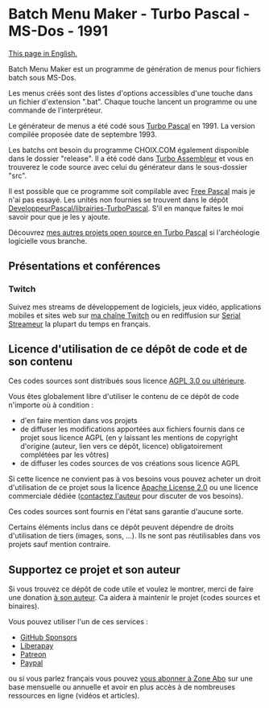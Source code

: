 # Batch Menu Maker - Turbo Pascal - MS-Dos - 1991

[This page in English.](README.md)

Batch Menu Maker est un programme de génération de menus pour fichiers batch sous MS-Dos.

Les menus créés sont des listes d'options accessibles d'une touche dans un fichier d'extension ".bat". Chaque touche lancent un programme ou une commande de l'interpréteur.

Le générateur de menus a été codé sous [Turbo Pascal](https://fr.wikipedia.org/wiki/Turbo_Pascal) en 1991. La version compilée proposée date de septembre 1993.

Les batchs ont besoin du programme CHOIX.COM également disponible dans le dossier "release". Il a été codé dans [Turbo Assembleur](https://fr.wikipedia.org/wiki/Turbo_Assembler) et vous en trouverez le code source avec celui du générateur dans le sous-dossier "src".

Il est possible que ce programme soit compilable avec [Free Pascal](https://www.freepascal.org) mais je n'ai pas essayé. Les unités non fournies se trouvent dans le dépôt [DeveloppeurPascal/librairies-TurboPascal](https://github.com/DeveloppeurPascal/librairies-TurboPascal). S'il en manque faites le moi savoir pour que je les y ajoute.

Découvrez [mes autres projets open source en Turbo Pascal](https://github.com/DeveloppeurPascal?tab=repositories&q=TurboPascal&type=&language=&sort=) si l'archéologie logicielle vous branche.

## Présentations et conférences

### Twitch

Suivez mes streams de développement de logiciels, jeux vidéo, applications mobiles et sites web sur [ma chaîne Twitch](https://www.twitch.tv/patrickpremartin) ou en rediffusion sur [Serial Streameur](https://serialstreameur.fr) la plupart du temps en français.

## Licence d'utilisation de ce dépôt de code et de son contenu

Ces codes sources sont distribués sous licence [AGPL 3.0 ou ultérieure](https://choosealicense.com/licenses/agpl-3.0/).

Vous êtes globalement libre d'utiliser le contenu de ce dépôt de code n'importe où à condition :
* d'en faire mention dans vos projets
* de diffuser les modifications apportées aux fichiers fournis dans ce projet sous licence AGPL (en y laissant les mentions de copyright d'origine (auteur, lien vers ce dépôt, licence) obligatoirement complétées par les vôtres)
* de diffuser les codes sources de vos créations sous licence AGPL

Si cette licence ne convient pas à vos besoins vous pouvez acheter un droit d'utilisation de ce projet sous la licence [Apache License 2.0](https://choosealicense.com/licenses/apache-2.0/) ou une licence commerciale dédiée ([contactez l'auteur](https://developpeur-pascal.fr/nous-contacter.php) pour discuter de vos besoins).

Ces codes sources sont fournis en l'état sans garantie d'aucune sorte.

Certains éléments inclus dans ce dépôt peuvent dépendre de droits d'utilisation de tiers (images, sons, ...). Ils ne sont pas réutilisables dans vos projets sauf mention contraire.

## Supportez ce projet et son auteur

Si vous trouvez ce dépôt de code utile et voulez le montrer, merci de faire une donation [à son auteur](https://github.com/DeveloppeurPascal). Ca aidera à maintenir le projet (codes sources et binaires).

Vous pouvez utiliser l'un de ces services :

* [GitHub Sponsors](https://github.com/sponsors/DeveloppeurPascal)
* [Liberapay](https://liberapay.com/PatrickPremartin)
* [Patreon](https://www.patreon.com/patrickpremartin)
* [Paypal](https://www.paypal.com/paypalme/patrickpremartin)

ou si vous parlez français vous pouvez [vous abonner à Zone Abo](https://zone-abo.fr/nos-abonnements.php) sur une base mensuelle ou annuelle et avoir en plus accès à de nombreuses ressources en ligne (vidéos et articles).
